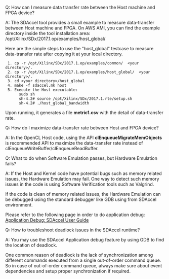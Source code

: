 Q: How can I measure data transfer rate between the Host machine and FPGA device? 

A: The SDAccel tool provides a small example to measure data-transfer between Host machine and FPGA. 
     On AWS AMI, you can find the example directory inside the tool installation area: 
        /opt/Xilinx/SDx/2017.1.op/examples/host_global/

  Here are the simple steps to use the "host_global" testcase to measure data-transfer rate after copying it at your local directory. 

     1. cp -r /opt/Xilinx/SDx/2017.1.op/examples/common/  <your directory>/.
     2. cp -r /opt/Xilinx/SDx/2017.1.op/examples/host_global/  <your directory>/.
     3. cd <your directory>/host_global
     4. make -f sdaccel.mk host
     5. Execute the Host executable:
          sudo sh
          sh-4.2# source /opt/Xilinx/SDx/2017.1.rte/setup.sh 
          sh-4.2# ./host_global_bandwidth

    
Upon running, it generates a file **metric1.csv** with the detail of data-transfer rate. 
       
Q: How do I maximize data-transfer rate between Host and FPGA device? 

A: In the OpenCL Host code, using the API **clEnqueueMigrateMemObjects** is recommended API to maximize the data-transfer rate instead of clEnqueueWriteBuffer/clEnqueueReadBuffer. 

Q: What to do when Software Emulation passes, but Hardware Emulation fails? 

A: If the Host and Kernel code have potential bugs such as memory related issues, the Hardware Emulation may fail. 
One way to detect such memory issues in the code is using Software Verification tools such as Valgrind.
   
If the code is clean of memory related issues, the Hardware Emulation can be debugged using the standard debugger like GDB using from SDAccel environment.
 
Please refer to the following page in order to do application debug:
 [Application Debug: SDAccel User Guide](https://www.xilinx.com/html_docs/xilinx2017_1/sdaccel_doc/topics/application-debug/concept_application_debug.html?hl=hardware%2Cemulation)

Q: How to troubleshoot deadlock issues in the SDAccel runtime? 

A: You may use the SDAccel Application debug feature by using GDB to find the location of deadlock.   

One common reason of deadlock is the lack of synchronization among different commands executed from a single out-of-order command queue. So in case of out-of-order command queue, always make sure about event dependencies and setup proper synchronization if required. 
